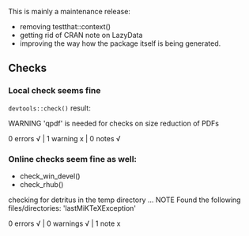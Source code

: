 This is mainly a maintenance release:

- removing testthat::context()
- getting rid of CRAN note on LazyData
- improving the way how the package itself is being generated.

## Checks

### Local check seems fine

`devtools::check()` result:

   WARNING
  'qpdf' is needed for checks on size reduction of PDFs

0 errors √ | 1 warning x | 0 notes √

### Online checks seem fine as well:

- check_win_devel()
- check_rhub()

checking for detritus in the temp directory ... NOTE
  Found the following files/directories:
    'lastMiKTeXException'

0 errors √ | 0 warnings √ | 1 note x
